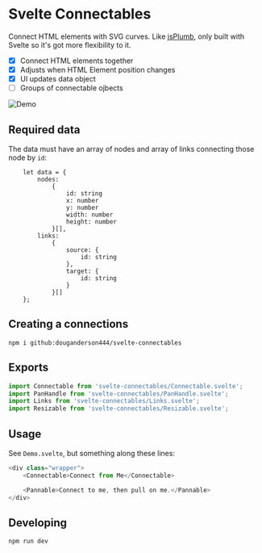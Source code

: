 # Svelte Connectables

Connect HTML elements with SVG curves. Like [jsPlumb](https://demo.jsplumbtoolkit.com/), only built with Svelte so it's got more flexibility to it.

- [x] Connect HTML elements together
- [x] Adjusts when HTML Element position changes
- [x] UI updates data object
- [ ] Groups of connectable ojbects

![Demo](demo.gif)

## Required data

The data must have an array of nodes and array of links connecting those node by `id`:

```
	let data = {
		nodes:
			{
				id: string
				x: number
				y: number
				width: number
				height: number
			}[],
		links:
			{
				source: {
					id: string
				},
				target: {
					id: string
				}
			}[]
	};

```

## Creating a connections

```
npm i github:douganderson444/svelte-connectables
```

## Exports

```js
import Connectable from 'svelte-connectables/Connectable.svelte';
import PanHandle from 'svelte-connectables/PanHandle.svelte';
import Links from 'svelte-connectables/Links.svelte';
import Resizable from 'svelte-connectables/Resizable.svelte';
```

## Usage

See `Demo.svelte`, but something along these lines:

```js
<div class="wrapper">
	<Connectable>Connect from Me</Connectable>

	<Pannable>Connect to me, then pull on me.</Pannable>
</div>
```

## Developing

```bash
npm run dev
```
